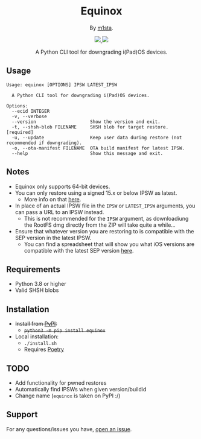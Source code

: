 <h1 align="center">
Equinox
</h1>
<p align="center">By <a href="https://github.com/m1stadev">m1sta</a>.

<p align="center">
  <a href="https://github.com/m1stadev/equinox/blob/master/LICENSE">
    <image src="https://img.shields.io/github/license/m1stadev/equinox">
  </a>
  <a href="https://github.com/m1stadev/equinox/stargazers">
    <image src="https://img.shields.io/github/stars/m1stadev/equinox">
  </a>
    <br>
</p>

<p align="center">
A Python CLI tool for downgrading i(Pad)OS devices.
</p>

## Usage
```
Usage: equinox [OPTIONS] IPSW LATEST_IPSW

  A Python CLI tool for downgrading i(Pad)OS devices.

Options:
  --ecid INTEGER
  -v, --verbose
  --version                    Show the version and exit.
  -t, --shsh-blob FILENAME     SHSH blob for target restore.  [required]
  -u, --update                 Keep user data during restore (not recommended if downgrading).
  -o, --ota-manifest FILENAME  OTA build manifest for latest IPSW.
  --help                       Show this message and exit.
```
## Notes
- Equinox only supports 64-bit devices.
- You can only restore using a signed 15.x or below IPSW as latest.
    - More info on that <a href="https://gist.github.com/Cryptiiiic/b82133ac290070939189e1377dc3ac85">here</a>.
- In place of an actual IPSW file in the `IPSW` or `LATEST_IPSW` arguments, you can pass a URL to an IPSW instead.
  - This is not recommended for the `IPSW` argument, as downloadiung the RootFS dmg directly from the ZIP will take quite a while...
- Ensure that whatever version you are restoring to is compatible with the SEP version in the latest IPSW.
    - You can find a spreadsheet that will show you what iOS versions are compatible with the latest SEP version <a href="https://docs.google.com/spreadsheets/d/1Mb1UNm6g3yvdQD67M413GYSaJ4uoNhLgpkc7YKi3LBs">here</a>.

## Requirements
- Python 3.8 or higher
- Valid SHSH blobs

## Installation
- ~~Install from [PyPI](https://pypi.org/project/equinox/):~~
    - ~~```python3 -m pip install equinox```~~
- Local installation:
    - `./install.sh`
    - Requires [Poetry](https://python-poetry.org)

## TODO
- Add functionality for pwned restores
- Automatically find IPSWs when given version/buildid
- Change name (`equinox` is taken on PyPI :/)

## Support

For any questions/issues you have, [open an issue](https://github.com/m1stadev/equinox/issues).
